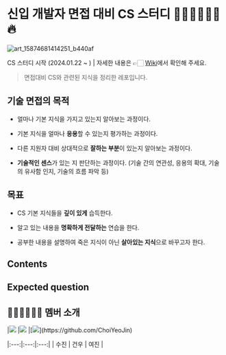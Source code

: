 # 신입 개발자 면접 대비 CS 스터디 👨🏻‍💻👩🏻‍💻 🔥
![art_15874681414251_b440af](https://github.com/princess-study/CS-Study/assets/133184988/3be5898d-05eb-4920-b5da-4f9da2b81fcb)


CS 스터디 시작 (2024.01.22 ~ ) | 자세한 내용은 👉🏻 [Wiki]( )에서 확인해 주세요.

> 면접대비 CS와 관련된 지식을 정리한 레포입니다.
>

## 기술 면접의 목적

*   얼마나 기본 지식을 가지고 있는지 알아보는 과정이다.

*   기본 지식을 얼마나 **응용**할 수 있는지 평가하는 과정이다.

*   다른 지원자 대비 상대적으로 **잘하는 부분**이 있는지 알아보는 과정이다.

*   **기술적인 센스**가 있는 지 판단하는 과정이다. (기술 간의 연관성, 응용의 확대, 기술의 유사함 인지, 기술의 흐름 파악 등)

## 목표

* CS 기본 지식들을 **깊이 있게** 습득한다.

* 알고 있는 내용을 **명확하게 전달하는** 연습을 한다.

* 공부한 내용을 설명하여 죽은 지식이 아닌 **살아있는 지식**으로 바꾸고자 한다.

## Contents

## Expected question

## 👨🏻‍💻👩🏻‍💻 멤버 소개

|[![](https://avatars.githubusercontent.com/u/138956130?v=4?width=200px)](https://github.com/Knagsoojin)
|[![](https://avatars.githubusercontent.com/u/133184988?v=4?width=200px)](https://github.com/pigpgw) 
|[![]([https://github.com/ParkJungYoon.png](https://avatars.githubusercontent.com/u/17807025?v=4)?width=200px)](https://github.com/ChoiYeoJin) 

|:---:|:---:|:---:|
| 수진 | 건우 | 여진 |
